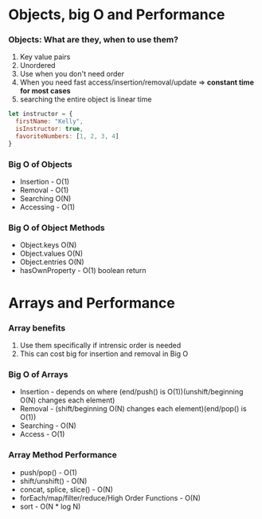 # Objects, big O and Performance

### Objects: What are they, when to use them?
1. Key value pairs
2. Unordered
3. Use when you don't need order
4. When you need fast access/insertion/removal/update => **constant time for most cases**
5. searching the entire object is linear time

```javascript
let instructor = {
  firstName: "Kelly",
  isInstructor: true,
  favoriteNumbers: [1, 2, 3, 4]
}

```

### Big O of Objects
* Insertion - O(1)
* Removal - O(1)
* Searching O(N)
* Accessing - O(1)

### Big O of Object Methods
* Object.keys O(N)
* Object.values O(N)
* Object.entries O(N)
* hasOwnProperty - O(1)  boolean return


# Arrays and Performance

### Array benefits
1. Use them specifically if intrensic order is needed
2. This can cost big for insertion and removal in Big O

### Big O of Arrays
* Insertion - depends on where (end/push() is O(1))(unshift/beginning O(N) changes each element)
* Removal - (shift/beginning O(N) changes each element)(end/pop() is O(1))
* Searching - O(N)
* Access - O(1)

### Array Method Performance
* push/pop() - O(1)
* shift/unshift() - O(N)
* concat, splice, slice() - O(N)
* forEach/map/filter/reduce/High Order Functions - O(N)
* sort - O(N * log N)